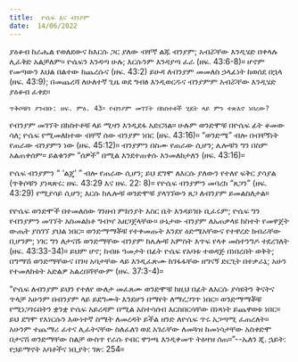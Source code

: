 ```yaml
---
title:  ዮሴፍ እና ብንያም
date:  14/06/2022
---
```


ያዕቆብ ከራሔል የወለደውና ከእርሱ ጋር ያለው ብቸኛ ልጁ ብንያም; አብሯቸው እንዲሄድ በቀላሉ ሊፈቅድ አልቻለም። ዮሴፍን እንዳጣ ሁሉ; እርሱንም እንዳያጣ ፈራ (ዘፍ. 43:6-8)። ሆኖም የመጣውን እህል በልተው ከጨረሱና (ዘፍ. 43:2) ይሁዳ ለብንያም መመለስ ኃላፊነት ከወሰደ በኋላ (ዘፍ. 43:9); በመጨረሻ ለሁለተኛ ጊዜ ወደ ግብፅ እንዲወርዱና ብንያምም አብሯቸው እንዲሄድ ያዕቆብ ፈቀደ።

`ጥቅሶቹን ያንብቡ: ዘፍ. ምዕ. 43። የብንያም መገኘት በክስተቶች ሂደት ላይ ምን ተጽእኖ ነበረው?`

የብንያም መገኘት በክስተቶቹ ላይ ሚዛን እንዲደፋ አድርጓል። ሁሉም ወንድሞቹ በዮሴፍ ፊት ቆመው ሳለ; ዮሴፍ የሚመለከተው ብቸኛ ሰው ብንያም ነበር (ዘፍ. 43:16)። “ወንድሜ” ብሎ በብቸኝነት የጠራው ብንያምን ነው (ዘፍ. 45:12)። ብንያምን በስሙ የጠራው ሲሆን; ሌሎቹን ግን በስም አልጠቀሰም። ይልቁንም “ሰዎች” በሚል እንደተጠቀሱ እንመለከታለን (ዘፍ. 43:16)።

ዮሴፍ ብንያምን “ ‘ልጄ’ ” ብሎ የጠራው ሲሆን; ይህ ደግሞ ለእርሱ ያለውን የተለየ ፍቅር ያሳያል (ጥቅሶቹን ያነጻጽሩ: ዘፍ. 43:29 እና ዘፍ. 22: 8)። የዮሴፍ ብንያምን መባረክ “ጸጋን” (ዘፍ. 43:29) የሚያሳይ ሲሆን; እርሱ ከሌሎቹ ወንድሞቹ ያላገኘውን ጸጋ ለብንያም ይመልስለታል።

የዮሴፍ ወንድሞች በተመለሰው ገንዘብ ምከንያት እስር ቤት እንዳይገቡ ቢፈሩም; ዮሴፍ ግን የብንያምን መገኘት አስመልክቶ ግብዣ አዘጋጀላቸው። ሁኔታው ብንያም ለአጠቃላዩ ክስተት የመዋጀት ውጤት ያስገኘ ያህል ነበር። ወንድማማቾቹ የተቀመጡት እንደየ ዕድሜአቸውና የተዋረድ ክብራቸው ቢሆንም; ነገር ግን ለታናሹ ወንድማቸው ብንያም ከሌሎቹ አምስት እጥፍ የላቀ መስተንግዶ ተደረገለት (ዘፍ. 43:33-34)። ይህም ሆኖ; ከብዙ ዓመታት በፊት ዮሴፍ የአባቱ ተወዳጅ በነበረበት ወቅት; በግማሽ ወንድማቸውና በገዛ አባታቸው ላይ እንዲፈጽሙ ከገፋፋቸው ዘግናኝ ድርጊት በተቃራኒ; አሁን የተመለከቱት አድልዎ አልረበሻቸውም (ዘፍ. 37:3-4)።

“ዮሴፍ ለብንያም ይህን የተለየ ውለታ መፈጸሙ ወንድሞቹ ከዚህ በፊት ለእርሱ ያሳዩትን ቅናትና ጥላቻ አሁንም በብንያም ላይ ይደግሙት እንደሆን በማየት ለማረጋገጥ ነበር። ወንድማማቾቹ የሚነጋገሩበትን ቋንቋ ዮሴፍ አይረዳም በሚል አስተሳሰብ እርስበርሳቸው በነጻነት ይጨዋወቱ ነበር። ይህ ደግሞ የእነርሱን እውነተኛ ስሜት ለመረዳት ይችል ዘንድ ለዮሴፍ ጥሩ አጋጣሚ ፈጠረለት። አሁንም ተጨማሪ ፈተና ሊፈትናቸው ስለፈለገ ወደ አገራቸው ለመጓዝ ከመነሳታቸው አስቀድሞ በታናሽ ወንድማቸው ስልቻ ውስጥ የራሱ የብር ዋንጫ እንዲቀመጥ ትዕዛዝ ሰጠ።”--ኤለን ጂ. ኋይት: የኃይማኖት አባቶችና ነቢያት: ገጽ: 254።